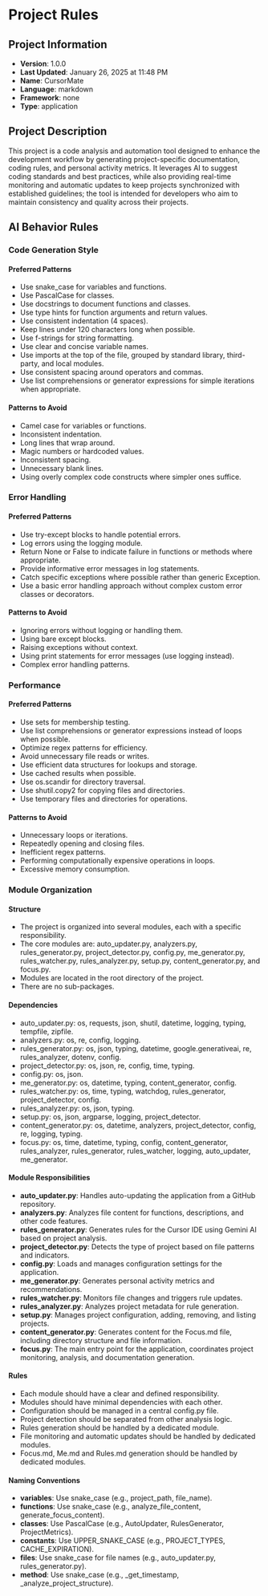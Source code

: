 # Project Rules

## Project Information
- **Version**: 1.0.0
- **Last Updated**: January 26, 2025 at 11:48 PM
- **Name**: CursorMate
- **Language**: markdown
- **Framework**: none
- **Type**: application

## Project Description
This project is a code analysis and automation tool designed to enhance the development workflow by generating project-specific documentation, coding rules, and personal activity metrics. It leverages AI to suggest coding standards and best practices, while also providing real-time monitoring and automatic updates to keep projects synchronized with established guidelines; the tool is intended for developers who aim to maintain consistency and quality across their projects.

## AI Behavior Rules

### Code Generation Style
#### Preferred Patterns
- Use snake_case for variables and functions.
- Use PascalCase for classes.
- Use docstrings to document functions and classes.
- Use type hints for function arguments and return values.
- Use consistent indentation (4 spaces).
- Keep lines under 120 characters long when possible.
- Use f-strings for string formatting.
- Use clear and concise variable names.
- Use imports at the top of the file, grouped by standard library, third-party, and local modules.
- Use consistent spacing around operators and commas.
- Use list comprehensions or generator expressions for simple iterations when appropriate.

#### Patterns to Avoid
- Camel case for variables or functions.
- Inconsistent indentation.
- Long lines that wrap around.
- Magic numbers or hardcoded values.
- Inconsistent spacing.
- Unnecessary blank lines.
- Using overly complex code constructs where simpler ones suffice.

### Error Handling
#### Preferred Patterns
- Use try-except blocks to handle potential errors.
- Log errors using the logging module.
- Return None or False to indicate failure in functions or methods where appropriate.
- Provide informative error messages in log statements.
- Catch specific exceptions where possible rather than generic Exception.
- Use a basic error handling approach without complex custom error classes or decorators.

#### Patterns to Avoid
- Ignoring errors without logging or handling them.
- Using bare except blocks.
- Raising exceptions without context.
- Using print statements for error messages (use logging instead).
- Complex error handling patterns.

### Performance
#### Preferred Patterns
- Use sets for membership testing.
- Use list comprehensions or generator expressions instead of loops when possible.
- Optimize regex patterns for efficiency.
- Avoid unnecessary file reads or writes.
- Use efficient data structures for lookups and storage.
- Use cached results when possible.
- Use os.scandir for directory traversal.
- Use shutil.copy2 for copying files and directories.
- Use temporary files and directories for operations.

#### Patterns to Avoid
- Unnecessary loops or iterations.
- Repeatedly opening and closing files.
- Inefficient regex patterns.
- Performing computationally expensive operations in loops.
- Excessive memory consumption.

### Module Organization
#### Structure
- The project is organized into several modules, each with a specific responsibility.
- The core modules are: auto_updater.py, analyzers.py, rules_generator.py, project_detector.py, config.py, me_generator.py, rules_watcher.py, rules_analyzer.py, setup.py, content_generator.py, and focus.py.
- Modules are located in the root directory of the project.
- There are no sub-packages.

#### Dependencies
- auto_updater.py: os, requests, json, shutil, datetime, logging, typing, tempfile, zipfile.
- analyzers.py: os, re, config, logging.
- rules_generator.py: os, json, typing, datetime, google.generativeai, re, rules_analyzer, dotenv, config.
- project_detector.py: os, json, re, config, time, typing.
- config.py: os, json.
- me_generator.py: os, datetime, typing, content_generator, config.
- rules_watcher.py: os, time, typing, watchdog, rules_generator, project_detector, config.
- rules_analyzer.py: os, json, typing.
- setup.py: os, json, argparse, logging, project_detector.
- content_generator.py: os, datetime, analyzers, project_detector, config, re, logging, typing.
- focus.py: os, time, datetime, typing, config, content_generator, rules_analyzer, rules_generator, rules_watcher, logging, auto_updater, me_generator.

#### Module Responsibilities
- **auto_updater.py**: Handles auto-updating the application from a GitHub repository.
- **analyzers.py**: Analyzes file content for functions, descriptions, and other code features.
- **rules_generator.py**: Generates rules for the Cursor IDE using Gemini AI based on project analysis.
- **project_detector.py**: Detects the type of project based on file patterns and indicators.
- **config.py**: Loads and manages configuration settings for the application.
- **me_generator.py**: Generates personal activity metrics and recommendations.
- **rules_watcher.py**: Monitors file changes and triggers rule updates.
- **rules_analyzer.py**: Analyzes project metadata for rule generation.
- **setup.py**: Manages project configuration, adding, removing, and listing projects.
- **content_generator.py**: Generates content for the Focus.md file, including directory structure and file information.
- **focus.py**: The main entry point for the application, coordinates project monitoring, analysis, and documentation generation.

#### Rules
- Each module should have a clear and defined responsibility.
- Modules should have minimal dependencies with each other.
- Configuration should be managed in a central config.py file.
- Project detection should be separated from other analysis logic.
- Rules generation should be handled by a dedicated module.
- File monitoring and automatic updates should be handled by dedicated modules.
- Focus.md, Me.md and Rules.md generation should be handled by dedicated modules.

#### Naming Conventions
- **variables**: Use snake_case (e.g., project_path, file_name).
- **functions**: Use snake_case (e.g., analyze_file_content, generate_focus_content).
- **classes**: Use PascalCase (e.g., AutoUpdater, RulesGenerator, ProjectMetrics).
- **constants**: Use UPPER_SNAKE_CASE (e.g., PROJECT_TYPES, CACHE_EXPIRATION).
- **files**: Use snake_case for file names (e.g., auto_updater.py, rules_generator.py).
- **method**: Use snake_case (e.g., _get_timestamp, _analyze_project_structure).
